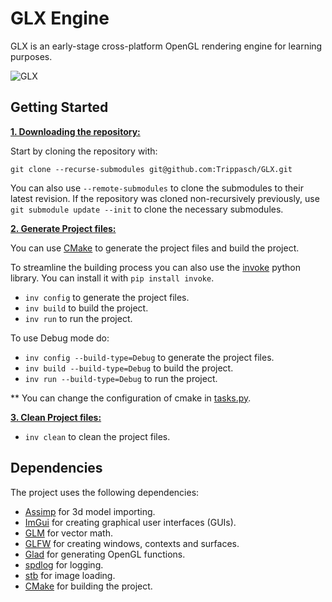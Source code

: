 # GLX Engine
GLX is an early-stage cross-platform OpenGL rendering engine for learning purposes.

![GLX](https://i.imgur.com/z1Cvp9B.png)

## Getting Started
<ins>**1. Downloading the repository:**</ins>

Start by cloning the repository with:
```
git clone --recurse-submodules git@github.com:Trippasch/GLX.git
```
You can also use ```--remote-submodules``` to clone the submodules to their latest revision.
If the repository was cloned non-recursively previously, use ```git submodule update --init``` to clone the necessary submodules.

<ins>**2. Generate Project files:**</ins>

You can use [CMake](https://cmake.org/) to generate the project files and build the project.

To streamline the building process you can also use the [invoke](https://www.pyinvoke.org/) python library. You can install it with ```pip install invoke```.

* ```inv config``` to generate the project files.
* ```inv build``` to build the project.
* ```inv run``` to run the project.

To use Debug mode do:
* ```inv config --build-type=Debug``` to generate the project files.
* ```inv build --build-type=Debug``` to build the project.
* ```inv run --build-type=Debug``` to run the project.

** You can change the configuration of cmake in [tasks.py](https://github.com/Trippasch/GLX/blob/main/tasks.py).

<ins>**3. Clean Project files:**</ins>
* ```inv clean``` to clean the project files.

## Dependencies
The project uses the following dependencies:
  * [Assimp](https://github.com/assimp/assimp) for 3d model importing.
  * [ImGui](https://github.com/ocornut/imgui) for creating graphical user interfaces (GUIs).
  * [GLM](https://github.com/g-truc/glm) for vector math.
  * [GLFW](https://www.glfw.org/) for creating windows, contexts and surfaces.
  * [Glad](https://glad.dav1d.de/) for generating OpenGL functions.
  * [spdlog](https://github.com/gabime/spdlog) for logging.
  * [stb](https://github.com/nothings/stb) for image loading.
  * [CMake](https://cmake.org/) for building the project.
